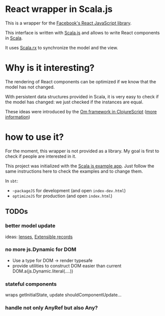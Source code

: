 # React wrapper in Scala.js

This is a wrapper for the [Facebook's React JavaScript library](http://facebook.github.io/react/).

This interface is written with [Scala.js](http://www.scala-js.org/) and allows to write React components in [Scala](http://www.scala-lang.org/).

It uses [Scala.rx](https://github.com/lihaoyi/scala.rx) to synchronize the model and the view.


# Why is it interesting?

The rendering of React components can be optimized if we know that the model has not changed.

With persistent data structures provided in Scala, it is very easy to check if the model has changed: we just checked if the instances are equal.

These ideas were introduced by the [Om framework in ClojureScript](https://github.com/swannodette/om) ([more information](http://swannodette.github.io/2013/12/17/the-future-of-javascript-mvcs/))


# how to use it?
For the moment, this wrapper is not provided as a library. My goal is first to check if people are interested in it.

This project was initialized with the [Scala js example app](https://github.com/sjrd/scala-js-example-app).
Just follow the same instructions here to check the examples and to change them.

In `sbt`:
- `~packageJS` for development (and open `index-dev.html`)
- `optimizeJS` for production (and open `index.html`)


## TODOs
### better model update
ideas: [lenses](https://github.com/milessabin/shapeless/wiki/Feature-overview:-shapeless-2.0.0#boilerplate-free-lenses-for-arbitrary-case-classes), [Extensible records](https://github.com/milessabin/shapeless/wiki/Feature-overview:-shapeless-2.0.0#extensible-records)

### no more js.Dynamic for DOM
- Use a type for DOM -> render typesafe
- provide utilities to construct DOM easier than current DOM.a(js.Dynamic.literal(....))

### stateful components
wraps getInitialState, update shouldComponentUpdate...

### handle not only AnyRef but also Any?


